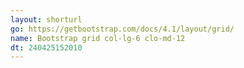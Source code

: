 ```yaml
---
layout: shorturl
go: https://getbootstrap.com/docs/4.1/layout/grid/
name: Bootstrap grid col-lg-6 clo-md-12
dt: 240425152010
---
```


